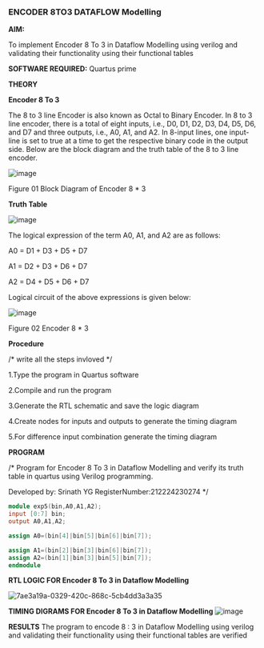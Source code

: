 ### ENCODER 8TO3 DATAFLOW Modelling

**AIM:**

To implement  Encoder 8 To 3 in Dataflow Modelling using verilog and validating their functionality using their functional tables

**SOFTWARE REQUIRED:** Quartus prime

**THEORY**

**Encoder 8 To 3**

The 8 to 3 line Encoder is also known as Octal to Binary Encoder. In 8 to 3 line encoder, there is a total of eight inputs, i.e., D0, D1, D2, D3, D4, D5, D6, and D7 and three outputs, i.e., A0, A1, and A2. In 8-input lines, one input-line is set to true at a time to get the respective binary code in the output side. Below are the block diagram and the truth table of the 8 to 3 line encoder.

![image](https://github.com/naavaneetha/ENCODER8TO3DATAFLOW/assets/154305477/0bc242c1-eb9e-4c47-afe5-30428470efc3)

Figure 01  Block Diagram of Encoder 8 * 3

**Truth Table**

![image](https://github.com/naavaneetha/ENCODER8TO3DATAFLOW/assets/154305477/35496b14-ae6e-4cd1-9abd-d6736b576575)

The logical expression of the term A0, A1, and A2 are as follows:

A0 = D1 + D3 + D5 + D7

A1 = D2 + D3 + D6 + D7

A2 = D4 + D5 + D6 + D7

Logical circuit of the above expressions is given below:

![image](https://github.com/naavaneetha/ENCODER8TO3DATAFLOW/assets/154305477/95acaee6-c873-4c75-89eb-ef09fb158053)

Figure 02  Encoder 8 * 3

**Procedure**

/* write all the steps invloved */

1.Type the program in Quartus software

2.Compile and run the program

3.Generate the RTL schematic and save the logic diagram

4.Create nodes for inputs and outputs to generate the timing diagram

5.For difference input combination generate the timing diagram

**PROGRAM**

/* Program for Encoder 8 To 3 in Dataflow Modelling and verify its truth table in quartus using Verilog programming. 

Developed by: Srinath YG RegisterNumber:212224230274
*/
```verilog
module exp5(bin,A0,A1,A2);
input [0:7] bin;
output A0,A1,A2;

assign A0=(bin[4]|bin[5]|bin[6]|bin[7]);

assign A1=(bin[2]|bin[3]|bin[6]|bin[7]);
assign A2=(bin[1]|bin[3]|bin[5]|bin[7]);
endmodule
```
**RTL LOGIC FOR Encoder 8 To 3 in Dataflow Modelling**

![7ae3a19a-0329-420c-868c-5cb4dd3a3a35](https://github.com/user-attachments/assets/4403c292-79a6-4bad-8e20-dd784db3cec6)


**TIMING DIGRAMS FOR Encoder 8 To 3 in Dataflow Modelling**
![image](https://github.com/user-attachments/assets/35c2cbee-5b8b-4479-95c5-c486609a212b)

**RESULTS**
The program to encode 8 : 3 in Dataflow Modelling using verilog and validating their functionality using their functional tables are verified



